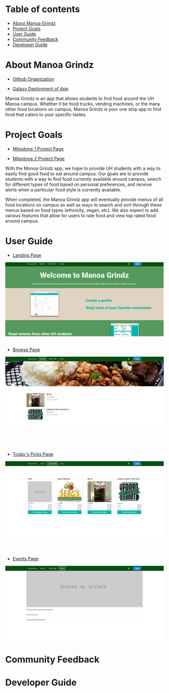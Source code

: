 # Table of contents

* [About Manoa Grindz](#about-manoa-grindz)
* [Project Goals](#project-goals)
* [User Guide](#user-guide)
* [Community Feedback](#community-feedback)
* [Developer Guide](#developer-guide)

# About Manoa Grindz

* [Github Organization](https://github.com/manoa-grindz)

* [Galaxy Deployment of App](http://manoa-grindz.meteorapp.com/)

Manoa Grindz is an app that allows students to find food around the UH Manoa campus. Whether it be food trucks, vending machines, or the many other food locations on campus, Manoa Grindz is your one stop app to find food that caters to your specific tastes. 


# Project Goals

* [Milestone 1 Project Page](https://github.com/manoa-grindz/manoa-grindz/projects/1)

* [Milestone 2 Project Page](https://github.com/manoa-grindz/manoa-grindz/projects/2)

With the Monoa Grindz app, we hope to provide UH students with a way to easily find good food to eat around campus. Our goals are to provide students with a way to find food currently available around campus, search for different types of food based on personal preferences, and receive alerts when a particular food style is currently available. 

When completed, the Manoa Grindz app will eventually provide menus of all food locations on campus as well as ways to search and sort through these menus based on food types (ethnicity, vegan, etc). We also expect to add various features that allow for users to rate food and view top rated food around campus. 


# User Guide

* [Landing Page](http://manoa-grindz.meteorapp.com/)

![](images/landing.png)
<br />
<br />
* [Browse Page](http://manoa-grindz.meteorapp.com/browse)
 
![](images/browse.png)

<br />
<br />

* [Today's Picks Page](http://manoa-grindz.meteorapp.com/today)
 
![](images/todayspicks.png)

<br />
<br />

* [Events Page](http://manoa-grindz.meteorapp.com/events)

![](images/events.png)


# Community Feedback






# Developer Guide


